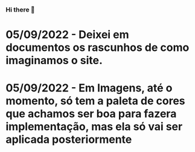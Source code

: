 ### Hi there 👋
# 05/09/2022 - Deixei em documentos os rascunhos de como imaginamos o site.
# 05/09/2022 - Em Imagens, até o momento, só tem a paleta de cores que achamos ser boa para fazera implementação, mas ela só vai ser aplicada posteriormente


<!--
**suportfy/suportfy** is a ✨ _special_ ✨ repository because its `README.md` (this file) appears on your GitHub profile.

Here are some ideas to get you started:

- 🔭 I’m currently working on ...
- 🌱 I’m currently learning ...
- 👯 I’m looking to collaborate on ...
- 🤔 I’m looking for help with ...
- 💬 Ask me about ...
- 📫 How to reach me: ...
- 😄 Pronouns: ...
- ⚡ Fun fact: ...
-->
